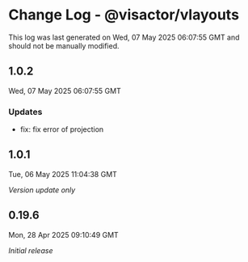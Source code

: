 # Change Log - @visactor/vlayouts

This log was last generated on Wed, 07 May 2025 06:07:55 GMT and should not be manually modified.

## 1.0.2
Wed, 07 May 2025 06:07:55 GMT

### Updates

- fix: fix error of projection



## 1.0.1
Tue, 06 May 2025 11:04:38 GMT

_Version update only_

## 0.19.6
Mon, 28 Apr 2025 09:10:49 GMT

_Initial release_

